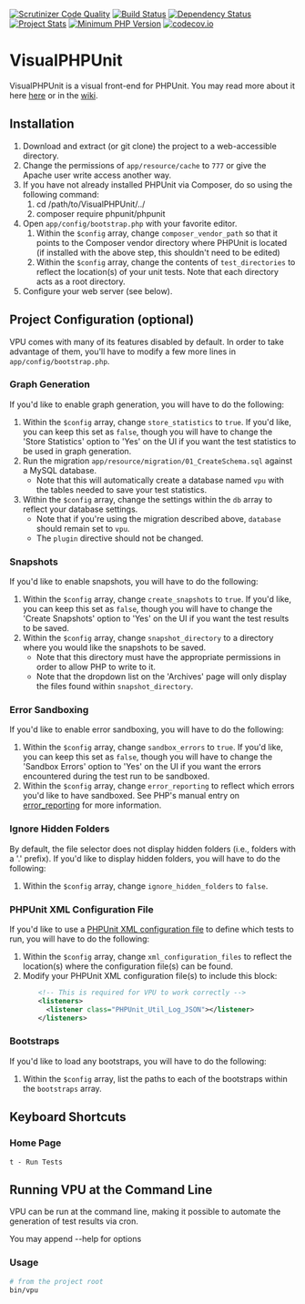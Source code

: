 [![Scrutinizer Code Quality](https://scrutinizer-ci.com/g/VisualPHPUnit/VisualPHPUnit/badges/quality-score.png?b=devel)](https://scrutinizer-ci.com/g/VisualPHPUnit/VisualPHPUnit/?branch=devel)
[![Build Status](https://travis-ci.org/VisualPHPUnit/VisualPHPUnit.svg)](https://travis-ci.org/VisualPHPUnit/VisualPHPUnit)
[![Dependency Status](https://www.versioneye.com/user/projects/55f547b3a4155f00090005b5/badge.svg?style=flat)](https://www.versioneye.com/user/projects/55f547b3a4155f00090005b5)
[![Project Stats](https://www.openhub.net/p/VisualPHPUnit/widgets/project_thin_badge.gif)](https://www.openhub.net/p/VisualPHPUnit)
[![Minimum PHP Version](https://img.shields.io/badge/php-%3E%3D%205.3-8892BF.svg?style=flat-square)](https://php.net/)
[![codecov.io](http://codecov.io/github/VisualPHPUnit/VisualPHPUnit/coverage.svg?branch=dev)](http://codecov.io/github/VisualPHPUnit/VisualPHPUnit?branch=dev)


# VisualPHPUnit

VisualPHPUnit is a visual front-end for PHPUnit.
You may read more about it here [here](http://visualphpunit.github.io/VisualPHPUnit/) or in the [wiki](https://github.com/VisualPHPUnit/VisualPHPUnit/wiki).

## Installation

1. Download and extract (or git clone) the project to a web-accessible directory.
2. Change the permissions of `app/resource/cache` to `777` or give the Apache user write access another way.
3. If you have not already installed PHPUnit via Composer, do so using the following command:
	1. cd /path/to/VisualPHPUnit/../
	2. composer require phpunit/phpunit
3. Open `app/config/bootstrap.php` with your favorite editor.
    1. Within the `$config` array, change `composer_vendor_path` so that it points to the Composer vendor directory where PHPUnit is located (if installed with the above step, this shouldn't need to be edited)
    2. Within the `$config` array, change the contents of `test_directories` to reflect the location(s) of your unit tests. Note that each directory acts as a root directory.
4. Configure your web server (see below).

## Project Configuration (optional)

VPU comes with many of its features disabled by default.  In order to take advantage of them, you'll have to modify a few more lines in `app/config/bootstrap.php`.

### <a name='graph-generation'></a>Graph Generation

If you'd like to enable graph generation, you will have to do the following:

1. Within the `$config` array, change `store_statistics` to `true`.  If you'd like, you can keep this set as `false`, though you will have to change the 'Store Statistics' option to 'Yes' on the UI if you want the test statistics to be used in graph generation.
2. Run the migration `app/resource/migration/01_CreateSchema.sql` against a MySQL database.
    - Note that this will automatically create a database named `vpu` with the tables needed to save your test statistics.
3. Within the `$config` array, change the settings within the `db` array to reflect your database settings.
    - Note that if you're using the migration described above, `database` should remain set to `vpu`.
    - The `plugin` directive should not be changed.

### <a name='snapshots'></a>Snapshots

If you'd like to enable snapshots, you will have to do the following:

1. Within the `$config` array, change `create_snapshots` to `true`.  If you'd like, you can keep this set as `false`, though you will have to change the 'Create Snapshots' option to 'Yes' on the UI if you want the test results to be saved.
2. Within the `$config` array, change `snapshot_directory` to a directory where you would like the snapshots to be saved.
    - Note that this directory must have the appropriate permissions in order to allow PHP to write to it.
    - Note that the dropdown list on the 'Archives' page will only display the files found within `snapshot_directory`.

### <a name='sandboxing'></a>Error Sandboxing

If you'd like to enable error sandboxing, you will have to do the following:

1. Within the `$config` array, change `sandbox_errors` to `true`.  If you'd like, you can keep this set as `false`, though you will have to change the 'Sandbox Errors' option to 'Yes' on the UI if you want the errors encountered during the test run to be sandboxed.
2. Within the `$config` array, change `error_reporting` to reflect which errors you'd like to have sandboxed.  See PHP's manual entry on [error_reporting](http://php.net/manual/en/function.error-reporting.php) for more information.

### Ignore Hidden Folders

By default, the file selector does not display hidden folders (i.e., folders with a '.' prefix).  If you'd like to display hidden folders, you will have to do the following:

1.  Within the `$config` array, change `ignore_hidden_folders` to `false`.

### <a name='xml-configuration'></a>PHPUnit XML Configuration File

If you'd like to use a [PHPUnit XML configuration file](http://www.phpunit.de/manual/current/en/appendixes.configuration.html) to define which tests to run, you will have to do the following:

1. Within the `$config` array, change `xml_configuration_files` to reflect the location(s) where the configuration file(s) can be found.
2. Modify your PHPUnit XML configuration file(s) to include this block:

```xml
       <!-- This is required for VPU to work correctly -->
       <listeners>
         <listener class="PHPUnit_Util_Log_JSON"></listener>
       </listeners>
```

### Bootstraps

If you'd like to load any bootstraps, you will have to do the following:

1. Within the `$config` array, list the paths to each of the bootstraps within the `bootstraps` array.

## Keyboard Shortcuts

### Home Page

`t - Run Tests`

## Running VPU at the Command Line

VPU can be run at the command line, making it possible to automate the generation of test results via cron.

You may append --help for options

### Usage

```bash
# from the project root
bin/vpu
```

